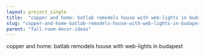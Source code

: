 ```yaml
---
layout: project_single
title:  "copper and home: batlab remodels house with web-lights in budapest"
slug: "copper-and-home-batlab-remodels-house-with-web-lights-in-budapest"
parent: "fall-room-decor-ideas"
---
```

copper and home: batlab remodels house with web-lights in budapest